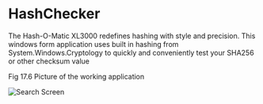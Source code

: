 # HashChecker

The Hash-O-Matic XL3000 redefines hashing with style and precision. This windows form application uses built in hashing
from System.Windows.Cryptology to quickly and conveniently test your SHA256 or other checksum value

Fig 17.6  Picture of the working application

![Search Screen](https://github.com/Hunter71a/HashChecker/blob/master/picture-of-app.PNG)
